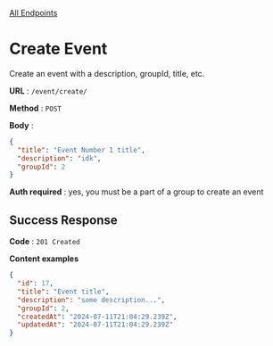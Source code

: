 [All Endpoints](../EventApi.md)

# Create Event

Create an event with a description, groupId, title, etc.

**URL** : `/event/create/`

**Method** : `POST`

**Body** :

```json
{
  "title": "Event Number 1 title",
  "description": "idk",
  "groupId": 2
}
```

**Auth required** :
yes, you must be a part of a group to create an event

## Success Response

**Code** : `201 Created`

**Content examples**

```json
{
  "id": 17,
  "title": "Event title",
  "description": "some description...",
  "groupId": 2,
  "createdAt": "2024-07-11T21:04:29.239Z",
  "updatedAt": "2024-07-11T21:04:29.239Z"
}
```
